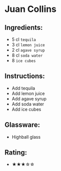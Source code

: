 # Juan Collins

## Ingredients:
- 5 cl `tequila`
- 3 cl `lemon juice`
- 2 cl `agave syrup`
- 8 cl `soda water`
- 8 `ice cubes`

## Instructions:
- Add tequila
- Add lemon juice
- Add agave syrup
- Add soda water
- Add ice cubes

## Glassware:
- Highball glass

## Rating:
- ★★★☆☆